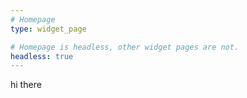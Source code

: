 ```yaml
---
# Homepage
type: widget_page

# Homepage is headless, other widget pages are not.
headless: true
---
```


hi there
